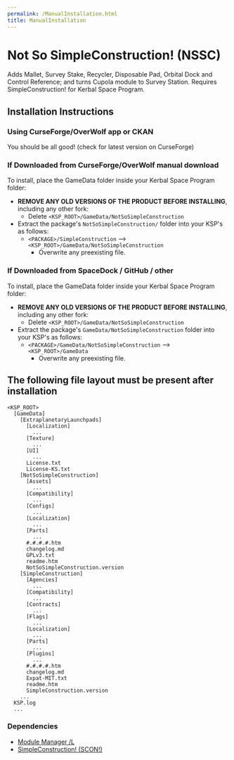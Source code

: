 ```yaml
---
permalink: /ManualInstallation.html
title: ManualInstallation
---
```


<!-- ManualInstallation.md v1.1.0.0
Not So SimpleConstruction! (NSSC)
created: 01 Oct 2019
updated: 02 Mar 2022 -->

<!-- based upon work by Lisias -->

# Not So SimpleConstruction! (NSSC)

Adds Mallet, Survey Stake, Recycler, Disposable Pad, Orbital Dock and Control Reference; and turns Cupola module to Survey Station. Requires SimpleConstruction! for Kerbal Space Program.

## Installation Instructions

### Using CurseForge/OverWolf app or CKAN

You should be all good! (check for latest version on CurseForge)

### If Downloaded from CurseForge/OverWolf manual download

To install, place the GameData folder inside your Kerbal Space Program folder:

* **REMOVE ANY OLD VERSIONS OF THE PRODUCT BEFORE INSTALLING**, including any other fork:
  * Delete `<KSP_ROOT>/GameData/NotSoSimpleConstruction`
* Extract the package's `NotSoSimpleConstruction/` folder into your KSP's as follows:
  * `<PACKAGE>/SimpleConstruction` --> `<KSP_ROOT>/GameData/NotSoSimpleConstruction`
    * Overwrite any preexisting file.

### If Downloaded from SpaceDock / GitHub / other

To install, place the GameData folder inside your Kerbal Space Program folder:

* **REMOVE ANY OLD VERSIONS OF THE PRODUCT BEFORE INSTALLING**, including any other fork:
  * Delete `<KSP_ROOT>/GameData/NotSoSimpleConstruction`
* Extract the package's `GameData/NotSoSimpleConstruction` folder into your KSP's as follows:
  * `<PACKAGE>/GameData/NotSoSimpleConstruction` --> `<KSP_ROOT>/GameData`
    * Overwrite any preexisting file.

## The following file layout must be present after installation

```
<KSP_ROOT>
  [GameData]
    [ExtraplanetaryLaunchpads]
      [Localization]
        ...
      [Texture]
        ...
      [UI]
        ...
      License.txt
      License-KS.txt
    [NotSoSimpleConstruction]
      [Assets]
        ...
      [Compatibility]
        ...
      [Configs]
        ...
      [Localization]
        ...
      [Parts]
        ...
      #.#.#.#.htm
      changelog.md
      GPLv3.txt
      readme.htm
      NotSoSimpleConstruction.version
    [SimpleConstruction]
      [Agencies]
        ...
      [Compatibility]
        ...
      [Contracts]
        ...
      [Flags]
        ...
      [Localization]
        ...
      [Parts]
        ...
      [Plugins]
        ...
      #.#.#.#.htm
      changelog.md
      Expat-MIT.txt
      readme.htm
      SimpleConstruction.version
    ...
  KSP.log
  ...
```

### Dependencies

* [Module Manager /L][mm]
* [SimpleConstruction! (SCON!)][scon]

[scon]: https://forum.kerbalspaceprogram.com/index.php?/topic/191424-* "SimpleConstruction! (SCON!)"
[mm]: https://github.com/net-lisias-ksp/ModuleManager "Module Manager /L"

